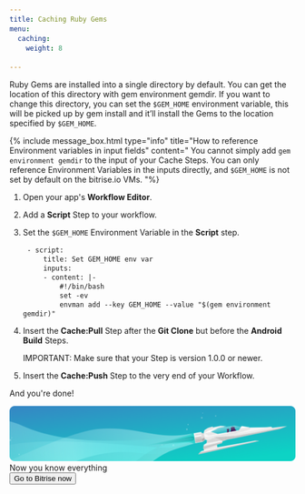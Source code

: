 ```yaml
---
title: Caching Ruby Gems
menu:
  caching:
    weight: 8

---
```

Ruby Gems are installed into a single directory by default. You can get the location of this directory with gem environment gemdir. If you want to change this directory, you can set the `$GEM_HOME` environment variable, this will be picked up by gem install and it’ll install the Gems to the location specified by `$GEM_HOME`.

{% include message_box.html type="info" title="How to reference Environment variables in input fields" content=" You cannot simply add `gem environment gemdir` to the input of your Cache Steps. You can only reference Environment Variables in the inputs directly, and `$GEM_HOME` is not set by default on the bitrise.io VMs. "%}

1. Open your app's **Workflow Editor**.
2. Add a **Script** Step to your workflow.
3. Set the `$GEM_HOME` Environment Variable in the **Script** step.

        - script:
            title: Set GEM_HOME env var
            inputs:
            - content: |-
                #!/bin/bash
                set -ev
                envman add --key GEM_HOME --value "$(gem environment gemdir)"
4. Insert the **Cache:Pull** Step after the **Git Clone** but before the **Android Build** Steps.

   IMPORTANT: Make sure that your Step is version 1.0.0 or newer.
5. Insert the **Cache:Push** Step to the very end of your Workflow.

And you're done!

<div class="banner">
<img src="/assets/images/banner-bg-888x170.png" style="border: none;">
<div class="deploy-text">Now you know everything</div>
<a target="_blank" href="https://app.bitrise.io/users/sign_up?utm_source=devcenter&utm_medium=bottom_cta"><button class="button">Go to Bitrise now</button></a>
</div>